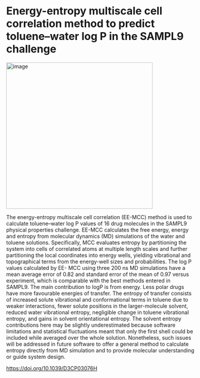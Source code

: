 # Energy-entropy multiscale cell correlation method to predict toluene–water log P in the SAMPL9 challenge

<img width="392" alt="image" src="https://github.com/HafizSaqibAli/SAMPL9/assets/88040364/4daf7b39-8393-4470-a4c7-06b138377474">

The energy-entropy multiscale cell correlation (EE-MCC) method is used to calculate toluene–water log P 
values of 16 drug molecules in the SAMPL9 physical properties challenge. EE-MCC calculates the free energy, 
energy and entropy from molecular dynamics (MD) simulations of the water and toluene solutions. Specifically, 
MCC evaluates entropy by partitioning the system into cells of correlated atoms at multiple length scales and 
further partitioning the local coordinates into energy wells, yielding vibrational and topographical terms 
from the energy-well sizes and probabilities. The log P values calculated by EE- MCC using three 200 ns MD 
simulations have a mean average error of 0.82 and standard error of the mean of 0.97 versus experiment, which 
is comparable with the best methods entered in SAMPL9. The main contribution to logP is from energy. Less polar 
drugs have more favourable energies of transfer. The entropy of transfer consists of increased solute vibrational 
and conformational terms in toluene due to weaker interactions, fewer solute positions in the larger-molecule 
solvent, reduced water vibrational entropy, negligible change in toluene vibrational entropy, and gains in solvent 
orientational entropy. The solvent entropy contributions here may be slightly underestimated because software limitations 
and statistical fluctuations meant that only the first shell could be included while averaged over the whole solution. 
Nonetheless, such issues will be addressed in future software to offer a general method to calculate entropy directly 
from MD simulation and to provide molecular understanding or guide system design.


https://doi.org/10.1039/D3CP03076H


